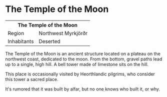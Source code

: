# The Temple of the Moon

<table><tbody>
	<tr> <th colspan=2>The Temple of the Moon</th> </tr>
	<tr> <td>Region</td> <td>Northwest Myrkjörðr</td> </tr>
	<tr> <td>Inhabitants</td> <td>Deserted</td> </tr>
</tbody></table>

The Temple of the Moon is an ancient structure located on a plateau on the northwest coast, dedicated to the moon. From the bottom, gravel paths lead up to a single, high hill. A bell tower made of limestone sits on the hill.

This place is occasionally visited by Heorthlandic pilgrims, who consider this tower a sacred place.

It's rumored that it was built by alfar, but no one knows who built it, or why.
